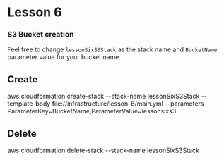 # Lesson 6

### S3 Bucket creation


Feel free to change `lessonSixS3Stack` as the stack name and `BucketName` parameter value for your bucket name.

## Create
aws cloudformation create-stack --stack-name lessonSixS3Stack --template-body file://infrastructure/lesson-6/main.yml --parameters ParameterKey=BucketName,ParameterValue=lessonsixs3

## Delete
aws cloudformation delete-stack --stack-name lessonSixS3Stack